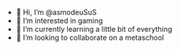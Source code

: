 - 👋 Hi, I’m @asmodeuSuS
- 👀 I’m interested in gaming
- 🌱 I’m currently learning a little bit of everything
- 💞️ I’m looking to collaborate on a metaschool

<!---
asmodeuSuS/asmodeuSuS is a ✨ special ✨ repository because its `README.md` (this file) appears on your GitHub profile.
You can click the Preview link to take a look at your changes.
--->

